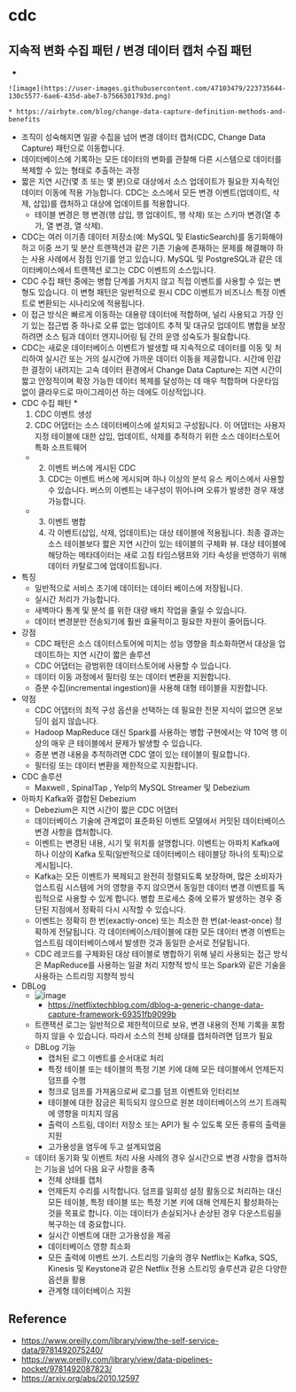 # cdc

## 지속적 변화 수집 패턴 / 변경 데이터 캡처 수집 패턴

*

    ![image](https://user-images.githubusercontent.com/47103479/223735644-130c5577-6ae6-435d-abe7-b7566301793d.png)

    * https://airbyte.com/blog/change-data-capture-definition-methods-and-benefits
* 조직이 성숙해지면 일괄 수집을 넘어 변경 데이터 캡처(CDC, Change Data Capture) 패턴으로 이동합니다.
* 데이터베이스에 기록하는 모든 데이터의 변화를 관찰해 다른 시스템으로 데이터를 복제할 수 있는 형태로 추출하는 과정
* 짧은 지연 시간(몇 초 또는 몇 분)으로 대상에서 소스 업데이트가 필요한 지속적인 데이터 이동에 적용 가능합니다. CDC는 소스에서 모든 변경 이벤트(업데이트, 삭제, 삽입)를 캡처하고 대상에 업데이트를 적용합니다.
  * 테이블 변경은 행 변경(행 삽입, 행 업데이트, 행 삭제) 또는 스키마 변경(열 추가, 열 변경, 열 삭제).
* CDC는 여러 이기종 데이터 저장소(예: MySQL 및 ElasticSearch)를 동기화해야 하고 이중 쓰기 및 분산 트랜잭션과 같은 기존 기술에 존재하는 문제를 해결해야 하는 사용 사례에서 점점 인기를 얻고 있습니다. MySQL 및 PostgreSQL과 같은 데이터베이스에서 트랜잭션 로그는 CDC 이벤트의 소스입니다.
* CDC 수집 패턴 중에는 병합 단계를 거치지 않고 직접 이벤트를 사용할 수 있는 변형도 있습니다. 이 변형 패턴은 일반적으로 원시 CDC 이벤트가 비즈니스 특정 이벤트로 변환되는 시나리오에 적용됩니다.
* 이 접근 방식은 빠르게 이동하는 대용량 데이터에 적합하며, 널리 사용되고 가장 인기 있는 접근법 중 하나로 오류 없는 업데이트 추적 및 대규모 업데이트 병합을 보장하려면 소스 팀과 데이터 엔지니어링 팀 간의 운영 성숙도가 필요합니다.
* CDC는 새로운 데이터베이스 이벤트가 발생할 때 지속적으로 데이터를 이동 및 처리하여 실시간 또는 거의 실시간에 가까운 데이터 이동을 제공합니다. 시간에 민감한 결정이 내려지는 고속 데이터 환경에서 Change Data Capture는 지연 시간이 짧고 안정적이며 확장 가능한 데이터 복제를 달성하는 데 매우 적합하며 다운타임 없이 클라우드로 마이그레이션 하는 데에도 이상적입니다.
* CDC 수집 패턴
  *
    1. CDC 이벤트 생성
    2. CDC 어댑터는 소스 데이터베이스에 설치되고 구성됩니다. 이 어댑터는 사용자 지정 테이블에 대한 삽입, 업데이트, 삭제를 추적하기 위한 소스 데이터스토어 특화 소프트웨어
  *
    2. 이벤트 버스에 게시된 CDC
    3. CDC는 이벤트 버스에 게시되며 하나 이상의 분석 유스 케이스에서 사용할 수 있습니다. 버스의 이벤트는 내구성이 뛰어나며 오류가 발생한 경우 재생 가능합니다.
  *
    3. 이벤트 병합
    4. 각 이벤트(삽입, 삭제, 업데이트)는 대상 테이블에 적용됩니다. 최종 결과는 소스 테이블보다 짧은 지연 시간이 있는 테이블의 구체화 뷰. 대상 테이블에 해당하는 메타데이터는 새로 고침 타임스탬프와 기타 속성을 반영하기 위해 데이터 카탈로그에 업데이트됩니다.
* 특징
  * 일반적으로 서비스 초기에 데이터는 데이터 베이스에 저장됩니다.
  * 실시간 처리가 가능합니다.
  * 새벽마다 통계 및 분석 를 위한 대량 배치 작업을 줄일 수 있습니다.
  * 데이터 변경분만 전송되기에 훨씬 효율적이고 필요한 자원이 줄어듭니다.
* 강점
  * CDC 패턴은 소스 데이터스토어에 미치는 성능 영향을 최소화하면서 대상을 업데이트하는 지연 시간이 짧은 솔루션
  * CDC 어댑터는 광범위한 데이터스토어에 사용할 수 있습니다.
  * 데이터 이동 과정에서 필터링 또는 데이터 변환을 지원합니다.
  * 증분 수집(incremental ingestion)을 사용해 대형 테이블을 지원합니다.
* 약점
  * CDC 어댑터의 최적 구성 옵션을 선택하는 데 필요한 전문 지식이 없으면 온보딩이 쉽지 않습니다.
  * Hadoop MapReduce 대신 Spark를 사용하는 병합 구현에서는 약 10억 행 이상의 매우 큰 테이블에서 문제가 발생할 수 있습니다.
  * 증분 변경 내용을 추적하려면 CDC 열이 있는 테이블이 필요합니다.
  * 필터링 또는 데이터 변환을 제한적으로 지원합니다.
* CDC 솔루션
  * Maxwell , SpinalTap , Yelp의 MySQL Streamer 및 Debezium
* 아파치 Kafka와 결합된 Debezium
  * Debezium은 지연 시간이 짧은 CDC 어댑터
  * 데이터베이스 기술에 관계없이 표준화된 이벤트 모델에서 커밋된 데이터베이스 변경 사항을 캡처합니다.
  * 이벤트는 변경된 내용, 시기 및 위치를 설명합니다. 이벤트는 아파치 Kafka에 하나 이상의 Kafka 토픽(일반적으로 데이터베이스 테이블당 하나의 토픽)으로 게시됩니다.
  * Kafka는 모든 이벤트가 복제되고 완전히 정렬되도록 보장하며, 많은 소비자가 업스트림 시스템에 거의 영향을 주지 않으면서 동일한 데이터 변경 이벤트를 독립적으로 사용할 수 있게 합니다. 병합 프로세스 중에 오류가 발생하는 경우 중단된 지점에서 정확히 다시 시작할 수 있습니다.
  * 이벤트는 정확히 한 번(exactly-once) 또는 최소한 한 번(at-least-once) 정확하게 전달됩니다. 각 데이터베이스/테이블에 대한 모든 데이터 변경 이벤트는 업스트림 데이터베이스에서 발생한 것과 동일한 순서로 전달됩니다.
  * CDC 레코드를 구체화된 대상 테이블로 병합하기 위해 널리 사용되는 접근 방식은 MapReduce를 사용하는 일괄 처리 지향적 방식 또는 Spark와 같은 기술을 사용하는 스트리밍 지향적 방식
* DBLog
  * ![image](https://user-images.githubusercontent.com/47103479/223737000-fcd1db01-2b0f-4a30-ac86-c3dd9735cb04.png)
    * https://netflixtechblog.com/dblog-a-generic-change-data-capture-framework-69351fb9099b
  * 트랜잭션 로그는 일반적으로 제한적이므로 보유, 변경 내용의 전체 기록을 포함하지 않을 수 있습니다. 따라서 소스의 전체 상태를 캡처하려면 덤프가 필요
  * DBLog 기능
    * 캡처된 로그 이벤트를 순서대로 처리
    * 특정 테이블 또는 테이블의 특정 기본 키에 대해 모든 테이블에서 언제든지 덤프를 수행
    * 청크로 덤프를 가져옴으로써 로그를 덤프 이벤트와 인터리브
    * 테이블에 대한 잠금은 획득되지 않으므로 원본 데이터베이스의 쓰기 트래픽에 영향을 미치지 않음
    * 출력이 스트림, 데이터 저장소 또는 API가 될 수 있도록 모든 종류의 출력을 지원
    * 고가용성을 염두에 두고 설계되었음
  * 데이터 동기화 및 이벤트 처리 사용 사례의 경우 실시간으로 변경 사항을 캡처하는 기능을 넘어 다음 요구 사항을 충족
    * 전체 상태를 캡처
    * 언제든지 수리를 시작합니다. 덤프를 일회성 설정 활동으로 처리하는 대신 모든 테이블, 특정 테이블 또는 특정 기본 키에 대해 언제든지 활성화하는 것을 목표로 합니다. 이는 데이터가 손실되거나 손상된 경우 다운스트림을 복구하는 데 중요합니다.
    * 실시간 이벤트에 대한 고가용성을 제공
    * 데이터베이스 영향 최소화
    * 모든 출력에 이벤트 쓰기. 스트리밍 기술의 경우 Netflix는 Kafka, SQS, Kinesis 및 Keystone과 같은 Netflix 전용 스트리밍 솔루션과 같은 다양한 옵션을 활용
    * 관계형 데이터베이스 지원

## Reference

* https://www.oreilly.com/library/view/the-self-service-data/9781492075240/
* https://www.oreilly.com/library/view/data-pipelines-pocket/9781492087823/
* https://arxiv.org/abs/2010.12597
